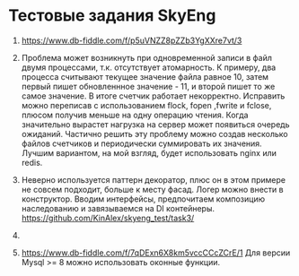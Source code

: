 # Тестовые задания SkyEng

1. https://www.db-fiddle.com/f/p5uVNZZ8pZZb3YgXXre7vt/3

2. Проблема может возникнуть при одновременной записи в файл двумя процессами, т.к. отсутствует атомарность. К примеру, два процесса считывают текущее значение файла равное 10, затем первый пишет обновленнное значение - 11, и второй пишет то же самое значение. В итоге счетчик работает некорректно.
Исправить можно переписав с использованием flock, fopen ,fwrite и fclose, плюсом получив меньше на одну операцию чтения.
Когда значительно вырастет нагрузка на сервер может появиться очередь ожиданий. Частично решить эту проблему можно создав несколько файлов счетчиков и периодически суммировать их значения. Лучшим вариантом, на мой взгляд, будет использовать nginx или redis.

3. Неверно используется паттерн декоратор, плюс он в этом примере не совсем подходит, больше к месту фасад. Логер можно внести в конструктор. Вводим интерфейсы, предпочитаем композицию наследованию и завязываемся на DI контейнеры.
https://github.com/KinAlex/skyeng_test/task3/

4. 

5. https://www.db-fiddle.com/f/7qDExn6X8km5vccCCcZCrE/1
Для версии Mysql >= 8 можно использовать оконные функции.
